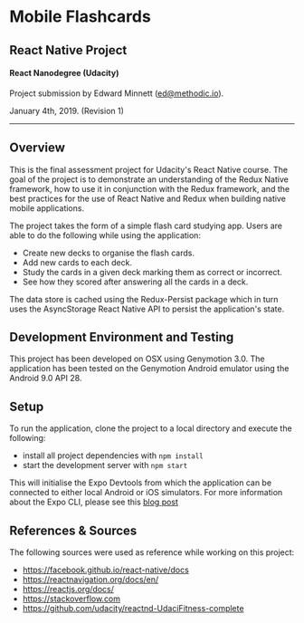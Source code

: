 # Mobile Flashcards
## React Native Project
#### React Nanodegree (Udacity)
Project submission by Edward Minnett (ed@methodic.io).

January 4th, 2019. (Revision 1)

----------

## Overview

This is the final assessment project for Udacity's React Native course. The goal of the project is to demonstrate an understanding of the Redux Native framework, how to use it in conjunction with the Redux framework, and the best practices for the use of React Native and Redux when building native mobile applications.

The project takes the form of a simple flash card studying app. Users are able to do the following while using the application:

- Create new decks to organise the flash cards.
- Add new cards to each deck.
- Study the cards in a given deck marking them as correct or incorrect.
- See how they scored after answering all the cards in a deck.

The data store is cached using the Redux-Persist package which in turn uses the AsyncStorage React Native API to persist the application's state.

## Development Environment and Testing

This project has been developed on OSX using Genymotion 3.0. The application has been tested on the Genymotion Android emulator using the Android 9.0 API 28.

## Setup

To run the application, clone the project to a local directory and execute the following:

* install all project dependencies with `npm install`
* start the development server with `npm start`

This will initialise the Expo Devtools from which the application can be connected to either local Android or iOS simulators. For more information about the Expo CLI, please see this [blog post](https://blog.expo.io/expo-cli-2-0-released-a7a9c250e99c)

## References & Sources

The following sources were used as reference while working on this project:

- https://facebook.github.io/react-native/docs
- https://reactnavigation.org/docs/en/
- https://reactjs.org/docs/
- https://stackoverflow.com
- https://github.com/udacity/reactnd-UdaciFitness-complete

